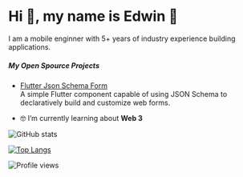 # Hi 👋, my name is Edwin 💙

I am a mobile enginner with 5+ years of industry experience building  applications.



##### My Open Spource Projects

- [Flutter Json Schema Form](https://github.com/edlose16b/flutter_jsonschema_form)\
  A simple Flutter component capable of using JSON Schema to declaratively build and customize web forms.


- 🤓  I’m currently learning about **Web 3**



![GitHub stats](https://github-readme-stats.vercel.app/api?username=edlose16b&show_icons=true&theme=algolia&border_color=4A69BD)

[![Top Langs](https://github-readme-stats.vercel.app/api/top-langs/?username=edlose16b&layout=compact&langs_count=10&theme=algolia&border_color=4A69BD)](https://github.com/edlose16b?tab=repositories)


![Profile views](https://gpvc.arturio.dev/edlose16b) 